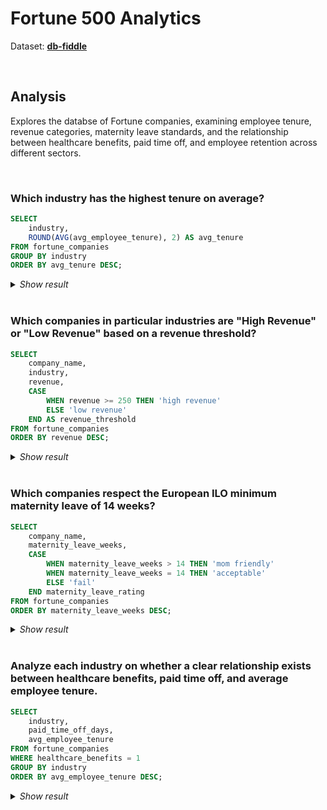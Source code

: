 # Fortune 500 Analytics
Dataset: **[db-fiddle](https://www.db-fiddle.com/f/saxdDCCyos6z6UdpjeEXSJ/0)**

<br>

## Analysis
Explores the databse of Fortune companies, examining employee tenure, revenue categories, maternity leave standards, and the relationship between healthcare benefits, paid time off, and employee retention across different sectors.

<br>

### Which industry has the highest tenure on average?
```sql
SELECT 
    industry,
    ROUND(AVG(avg_employee_tenure), 2) AS avg_tenure
FROM fortune_companies
GROUP BY industry
ORDER BY avg_tenure DESC;
```
<details>
  <summary><i>Show result</i></summary>

| industry            | avg_tenure |
|---------------------|-----------:|
| Energy              | 6.87       |
| Manufacturing       | 6.68       |
| Finance             | 6.04       |
| Technology          | 5.97       |
| Healthcare          | 5.92       |
| Retail              | 5.49       |
| Telecommunications  | 5.2        |
</details>

<br>

### Which companies in particular industries are "High Revenue" or "Low Revenue" based on a revenue threshold?
```sql
SELECT 
    company_name,
    industry,
    revenue,
    CASE 
        WHEN revenue >= 250 THEN 'high revenue'
        ELSE 'low revenue' 
    END AS revenue_threshold
FROM fortune_companies
ORDER BY revenue DESC;
```
<details>
  <summary><i>Show result</i></summary>
  
| company_name                | industry            | revenue | revenue_threshold |
|-----------------------------|---------------------|--------:|------------------:|
| Walmart Inc.                | Retail              | 523.96  | high revenue      |
| Company F                   | Technology          | 420.1   | high revenue      |
| Company B                   | Healthcare          | 400.7   | high revenue      |
| Company R                   | Technology          | 400.7   | high revenue      |
| Company J                   | Manufacturing       | 390.6   | high revenue      |
| Amazon.com Inc.             | Technology          | 386.06  | high revenue      |
| Company CC                  | Manufacturing       | 380     | high revenue      |
| Company JJ                  | Manufacturing       | 370     | high revenue      |
| Apple Inc.                  | Technology          | 365.7   | high revenue      |
| Company Q                   | Manufacturing       | 360     | high revenue      |
| Company V                   | Manufacturing       | 350.6   | high revenue      |
| Company M                   | Technology          | 340.9   | high revenue      |
| Company Y                   | Technology          | 320.9   | high revenue      |
| Company FF                  | Technology          | 300.9   | high revenue      |
| Company C                   | Manufacturing       | 300.2   | high revenue      |
| Company T                   | Energy              | 290.5   | high revenue      |
| Company E                   | Finance             | 280.7   | high revenue      |
| Company H                   | Energy              | 280.5   | high revenue      |
| Company HH                  | Energy              | 280.2   | high revenue      |
| Exxon Mobil Corporation     | Energy              | 265.01  | high revenue      |
| Company O                   | Energy              | 260.2   | high revenue      |
| Company EE                  | Finance             | 250.4   | high revenue      |
| Company X                   | Finance             | 240.4   | low revenue       |
| Company AA                  | Energy              | 240.2   | low revenue       |
| Company A                   | Retail              | 235.4   | low revenue       |
| Company L                   | Finance             | 230.4   | low revenue       |
| Company S                   | Retail              | 210.8   | low revenue       |
| Company N                   | Retail              | 200.6   | low revenue       |
| Company G                   | Retail              | 190.8   | low revenue       |
| Company GG                  | Retail              | 190.6   | low revenue       |
| Company Z                   | Retail              | 180.6   | low revenue       |
| Company K                   | Healthcare          | 180.2   | low revenue       |
| Company DD                  | Healthcare          | 170.2   | low revenue       |
| Company W                   | Healthcare          | 160.2   | low revenue       |
| JPMorgan Chase & Co.        | Finance             | 160.1   | low revenue       |
| Company D                   | Healthcare          | 150.5   | low revenue       |
| Company KK                  | Healthcare          | 150.2   | low revenue       |
| Company U                   | Telecommunications  | 140.3   | low revenue       |
| Verizon Communications Inc. | Telecommunications  | 131.88  | low revenue       |
| Company P                   | Telecommunications  | 130.5   | low revenue       |
| Company BB                  | Telecommunications  | 120.5   | low revenue       |
| Company II                  | Telecommunications  | 110.5   | low revenue       |
| Company I                   | Telecommunications  | 110.3   | low revenue       |
</details>

<br>

### Which companies respect the European ILO minimum maternity leave of 14 weeks?
```sql
SELECT 
    company_name,
    maternity_leave_weeks,
    CASE
        WHEN maternity_leave_weeks > 14 THEN 'mom friendly'
        WHEN maternity_leave_weeks = 14 THEN 'acceptable'
        ELSE 'fail'
    END maternity_leave_rating
FROM fortune_companies
ORDER BY maternity_leave_weeks DESC;
```
<details>
  <summary><i>Show result</i></summary>

| company_name              | maternity_leave_weeks | maternity_leave_rating |
|---------------------------|:---------------------:|-----------------------:|
| Company FF                | 16                    | mom friendly           |
| Company M                 | 15                    | mom friendly           |
| Company Y                 | 15                    | mom friendly           |
| Amazon.com Inc.           | 14                    | acceptable             |
| Company F                 | 14                    | acceptable             |
| Company Q                 | 14                    | acceptable             |
| Company V                 | 14                    | acceptable             |
| Company B                 | 13                    | fail                   |
| Company J                 | 13                    | fail                   |
| Company R                 | 13                    | fail                   |
| Company CC                | 13                    | fail                   |
| Apple Inc.                | 12                    | fail                   |
| JPMorgan Chase & Co.      | 12                    | fail                   |
| Company D                 | 12                    | fail                   |
| Company P                 | 12                    | fail                   |
| Company U                 | 12                    | fail                   |
| Company II                | 12                    | fail                   |
| Company JJ                | 12                    | fail                   |
| Company I                 | 11                    | fail                   |
| Company BB                | 11                    | fail                   |
| Company A                 | 10                    | fail                   |
| Company C                 | 10                    | fail                   |
| Company W                 | 10                    | fail                   |
| Company G                 | 9                     | fail                   |
| Company K                 | 9                     | fail                   |
| Company S                 | 9                     | fail                   |
| Company AA                | 9                     | fail                   |
| Company DD                | 9                     | fail                   |
| Company HH                | 9                     | fail                   |
| Walmart Inc.              | 8                     | fail                   |
| Company E                 | 8                     | fail                   |
| Company H                 | 8                     | fail                   |
| Company N                 | 8                     | fail                   |
| Company T                 | 8                     | fail                   |
| Company Z                 | 8                     | fail                   |
| Company KK                | 8                     | fail                   |
| Company L                 | 7                     | fail                   |
| Company O                 | 7                     | fail                   |
| Company X                 | 7                     | fail                   |
| Company GG                | 7                     | fail                   |
| Exxon Mobil Corporation   | 6                     | fail                   |
| Verizon Communications Inc.| 6                   | fail                   |
| Company EE                | 6                     | fail                   |

  </details>

<br>

### Analyze each industry on whether a clear relationship exists between healthcare benefits, paid time off, and average employee tenure.
```sql
SELECT
    industry,
    paid_time_off_days,
    avg_employee_tenure
FROM fortune_companies
WHERE healthcare_benefits = 1
GROUP BY industry
ORDER BY avg_employee_tenure DESC;
```
<details>
  <summary><i>Show result</i></summary>
  
| industry            | paid_time_off_days | avg_employee_tenure |
|---------------------|-------------------:|--------------------:|
| Energy              | 15                 | 7.2                 |
| Finance             | 21                 | 6.9                 |
| Retail              | 15                 | 6.2                 |
| Manufacturing       | 18                 | 5.8                 |
| Healthcare          | 22                 | 5.7                 |
| Telecommunications  | 19                 | 4.9                 |
| Technology          | 20                 | 4.5                 |
</details>
  
<br>
